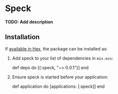 # Speck

**TODO: Add description**

## Installation

If [available in Hex](https://hex.pm/docs/publish), the package can be installed as:

  1. Add speck to your list of dependencies in `mix.exs`:

        def deps do
          [{:speck, "~> 0.0.1"}]
        end

  2. Ensure speck is started before your application:

        def application do
          [applications: [:speck]]
        end

